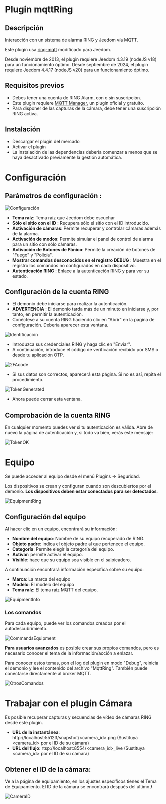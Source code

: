 # Plugin mqttRing

## Descripción

Interacción con un sistema de alarma RING y Jeedom vía MQTT.

Este plugin usa [ring-mqtt](https://github.com/tsightler/ring-mqtt) modificado para Jeedom.

Desde noviembre de 2013, el plugin requiere Jeedom 4.3.19 (nodeJS v18) para un funcionamiento óptimo.
Desde septiembre de 2024, el plugin requiere Jeedom 4.4.17 (nodeJS v20) para un funcionamiento óptimo.

## Requisitos previos

- Debes tener una cuenta de RING Alarm, con o sin suscripción.
- Este plugin requiere [MQTT Manager](https://market.jeedom.com/index.php?v=d&p=market_display&id=4213), un plugin oficial y gratuito.
- Para disponer de las capturas de la cámara, debe tener una suscripción RING activa.

## Instalación

- Descargar el plugin del mercado
- Activar el plugin
- La instalación de las dependencias debería comenzar a menos que se haya desactivado previamente la gestión automática.

# Configuración

## Parámetros de configuración :

![Configuración](../images/configuration.png)

- **Tema raíz**: Tema raíz que Jeedom debe escuchar
- **Sólo el sitio con el ID** : Recupera sólo el sitio con el ID introducido.
- **Activación de cámaras**: Permite recuperar y controlar cámaras además de la alarma.
- **Activación de modos**: Permite simular el panel de control de alarma para un sitio con sólo cámaras.
- **Activación de Botones de Pánico**: Permite la creación de botones de "Fuego" y "Policía".
- **Mostrar comandos desconocidos en el registro DEBUG** : Muestra en el registro los comandos no configurados en cada dispositivo.
- **Autenticación RING** : Enlace a la autenticación RING y para ver su estado.

## Configuración de la cuenta RING

- El demonio debe iniciarse para realizar la autenticación.
- **ADVERTENCIA** : El demonio tarda más de un minuto en iniciarse y, por tanto, en permitir la autenticación.
- Conéctese a su cuenta RING haciendo clic en "Abrir" en la página de configuración. Debería aparecer esta ventana.

![Identificación](../images/loginpassword.png)

- Introduzca sus credenciales RING y haga clic en "Enviar".
- A continuación, introduce el código de verificación recibido por SMS o desde tu aplicación OTP.

![2FAcode](../images/2facode.png)

- Si sus datos son correctos, aparecerá esta página. Si no es así, repita el procedimiento.

![TokenGenerated](../images/tokengenerated.png)

- Ahora puede cerrar esta ventana.

## Comprobación de la cuenta RING

En cualquier momento puedes ver si tu autenticación es válida. Abre de nuevo la página de autenticación y, si todo va bien, verás este mensaje:

![TokenOK](../images/tokenok.png)

# Equipo

Se puede acceder al equipo desde el menú Plugins → Seguridad.

Los dispositivos se crean y configuran cuando son descubiertos por el demonio. **Los dispositivos deben estar conectados para ser detectados**.

![EquipmentRing](../images/mesequipements.png)

## Configuración del equipo

Al hacer clic en un equipo, encontrará su información:

- **Nombre del equipo**: Nombre de su equipo recuperado de RING.
- **Objeto padre**: indica el objeto padre al que pertenece el equipo.
- **Categoría**: Permite elegir la categoría del equipo.
- **Activar**: permite activar el equipo.
- **Visible**: hace que su equipo sea visible en el salpicadero.

A continuación encontrará información específica sobre su equipo:

- **Marca**: La marca del equipo
- **Modelo**: El modelo del equipo
- **Tema raíz**: El tema raíz MQTT del equipo.

![EquipmentInfo](../images/infoequipement.png)

### Los comandos

Para cada equipo, puede ver los comandos creados por el autodescubrimiento.

![CommandsEquipment](../images/commandesequipement.png)

**Para usuarios avanzados** es posible crear sus propios comandos, pero es necesario conocer el tema de la información/acción a enlazar.

Para conocer estos temas, pon el log del plugin en modo "Debug", reinicia el demonio y lee el contenido del archivo "MqttRing". También puede conectarse directamente al broker MQTT.

![OtrosComandos](../images/othertopic.png)

# Trabajar con el plugin Cámara

Es posible recuperar capturas y secuencias de vídeo de cámaras RING desde este plugin.

- **URL de la instantánea**: http://localhost:55123/snapshot/<camera_id>.png (Sustituya <camera_id> por el ID de su cámara)
- **URL del flujo**: rtsp://localhost:8554/<camera_id>_live (Sustituya <camera_id> por el ID de su cámara)

## Obtener el ID de la cámara:

Ve a la página de equipamiento, en los ajustes específicos tienes el Tema de Equipamiento. El ID de la cámara se encontrará después del último **/**

![CameraID](../images/cameraid.png)
